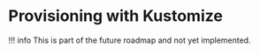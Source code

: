 # Provisioning with Kustomize

!!! info
    This is part of the future roadmap and not yet implemented.
